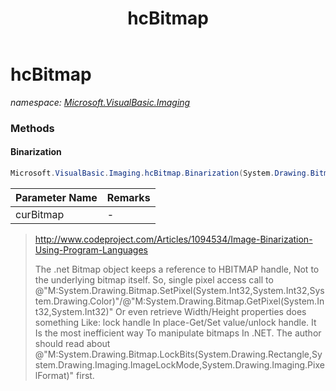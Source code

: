 ﻿---
title: hcBitmap
---

# hcBitmap
_namespace: [Microsoft.VisualBasic.Imaging](N-Microsoft.VisualBasic.Imaging.html)_





### Methods

#### Binarization
```csharp
Microsoft.VisualBasic.Imaging.hcBitmap.Binarization(System.Drawing.Bitmap@,Microsoft.VisualBasic.Imaging.hcBitmap.BinarizationStyles)
```


|Parameter Name|Remarks|
|--------------|-------|
|curBitmap|-|

> 
>  http://www.codeproject.com/Articles/1094534/Image-Binarization-Using-Program-Languages
>  
>  The .net Bitmap object keeps a reference to HBITMAP handle, Not to the underlying bitmap itself.
>  So, single pixel access call to @"M:System.Drawing.Bitmap.SetPixel(System.Int32,System.Int32,System.Drawing.Color)"/@"M:System.Drawing.Bitmap.GetPixel(System.Int32,System.Int32)" Or 
>  even retrieve Width/Height properties does something Like: 
>  lock handle In place-Get/Set value/unlock handle. It Is the most inefficient way To manipulate bitmaps In .NET. 
>  The author should read about @"M:System.Drawing.Bitmap.LockBits(System.Drawing.Rectangle,System.Drawing.Imaging.ImageLockMode,System.Drawing.Imaging.PixelFormat)" first.
>  


